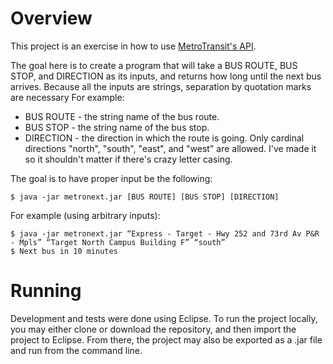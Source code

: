 # Overview
This project is an exercise in how to use [MetroTransit's API](http://svc.metrotransit.org/).

The goal here is to create a program that will take a BUS ROUTE, BUS STOP, and DIRECTION as its inputs, and
returns how long until the next bus arrives. Because all the inputs are strings, separation by quotation marks are necessary
For example:

* BUS ROUTE - the string name of the bus route.
* BUS STOP - the string name of the bus stop.
* DIRECTION - the direction in which the route is going. Only cardinal directions "north", "south", "east", and "west" are allowed.
I've made it so it shouldn't matter if there's crazy letter casing.

The goal is to have proper input be the following:
```
$ java -jar metronext.jar [BUS ROUTE] [BUS STOP] [DIRECTION]
```
For example (using arbitrary inputs):
```
$ java -jar metronext.jar “Express - Target - Hwy 252 and 73rd Av P&R - Mpls” “Target North Campus Building F” “south”
$ Next bus in 10 minutes
```
# Running
Development and tests were done using Eclipse. To run the project locally, you may either clone or download the repository, and then import the project to Eclipse. From there, the project may also be exported as a .jar file and run from the command line.
